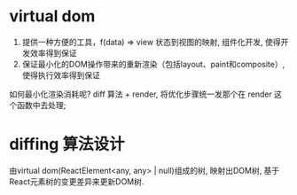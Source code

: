 # virtual dom

1. 提供一种方便的工具，f(data) => view 状态到视图的映射, 组件化开发, 使得开发效率得到保证
2. 保证最小化的DOM操作带来的重新渲染（包括layout、paint和composite）, 使得执行效率得到保证

如何最小化渲染消耗呢?  diff 算法 + render, 将优化步骤统一发那个在 render 这个函数中去处理;

# diffing 算法设计

  由virtual dom(ReactElement<any, any> | null)组成的树, 映射出DOM树, 基于React元素树的变更差异来更新DOM树.
